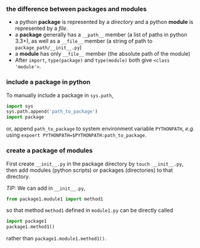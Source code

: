 ### the difference between packages and modules

* a python **package** is represented by a *directory* and a python **module** is represented by a *file*.
* a **package** generally has a `__path__` member (a list of paths in python 3.3+), as well as a `__file__` member (a string of path to `package_path/__init__.py`)
* a **module** has only `__file__` member (the absolute path of the module)
* After `import`, `type(package)` and `type(module)` both give `<class 'module'>`.


### include a package in python 

To manually include a package in `sys.path`,
```python
import sys
sys.path.append('path_to_package')
import package
```
or, append `path_to_package` to system environment variable `PYTHONPATH`, *e.g.* using `expoert PYTHONPATH=$PYTHONPATH:path_to_package`. 


### create a package of modules

First create `__init__.py` in the package directory by `touch __init__.py`, then add modules (python scripts) or packages (directories) to that directory. 

*TIP:* We can add in `__init__.py`,  
```python
from package1.module1 import method1
```
so that method `method1` defined in `module1.py` can be directly called 
```python
import package1
package1.method1()
```
rather than `package1.module1.method1()`.


